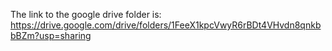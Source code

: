The link to the google drive folder is: 
https://drive.google.com/drive/folders/1FeeX1kpcVwyR6rBDt4VHvdn8qnkbbBZm?usp=sharing 
